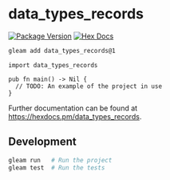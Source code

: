 # data_types_records

[![Package Version](https://img.shields.io/hexpm/v/data_types_records)](https://hex.pm/packages/data_types_records)
[![Hex Docs](https://img.shields.io/badge/hex-docs-ffaff3)](https://hexdocs.pm/data_types_records/)

```sh
gleam add data_types_records@1
```
```gleam
import data_types_records

pub fn main() -> Nil {
  // TODO: An example of the project in use
}
```

Further documentation can be found at <https://hexdocs.pm/data_types_records>.

## Development

```sh
gleam run   # Run the project
gleam test  # Run the tests
```

